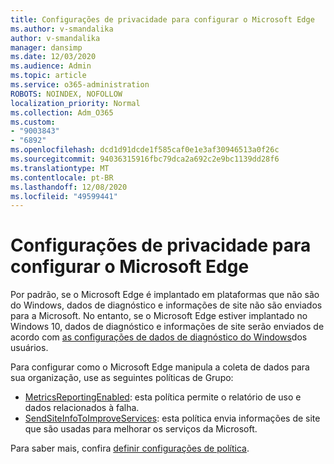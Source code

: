 ```yaml
---
title: Configurações de privacidade para configurar o Microsoft Edge
ms.author: v-smandalika
author: v-smandalika
manager: dansimp
ms.date: 12/03/2020
ms.audience: Admin
ms.topic: article
ms.service: o365-administration
ROBOTS: NOINDEX, NOFOLLOW
localization_priority: Normal
ms.collection: Adm_O365
ms.custom:
- "9003843"
- "6892"
ms.openlocfilehash: dcd1d91dcde1f585caf0e1e3af30946513a0f26c
ms.sourcegitcommit: 94036315916fbc79dca2a692c2e9bc1139dd28f6
ms.translationtype: MT
ms.contentlocale: pt-BR
ms.lasthandoff: 12/08/2020
ms.locfileid: "49599441"
---
```

# <a name="microsoft-edge-configure-privacy-settings"></a>Configurações de privacidade para configurar o Microsoft Edge

Por padrão, se o Microsoft Edge é implantado em plataformas que não são do Windows, dados de diagnóstico e informações de site não são enviados para a Microsoft. No entanto, se o Microsoft Edge estiver implantado no Windows 10, dados de diagnóstico e informações de site serão enviados de acordo com [as configurações de dados de diagnóstico do Windows](https://docs.microsoft.com/windows/privacy/configure-windows-diagnostic-data-in-your-organization)dos usuários.

Para configurar como o Microsoft Edge manipula a coleta de dados para sua organização, use as seguintes políticas de Grupo:
- [MetricsReportingEnabled](https://docs.microsoft.com/DeployEdge/microsoft-edge-policies#metricsreportingenabled): esta política permite o relatório de uso e dados relacionados à falha.
- [SendSiteInfoToImproveServices](https://docs.microsoft.com/DeployEdge/microsoft-edge-policies#sendsiteinfotoimproveservices): esta política envia informações de site que são usadas para melhorar os serviços da Microsoft.

Para saber mais, confira [definir configurações de política](https://docs.microsoft.com/deployedge/microsoft-edge-enterprise-privacy-settings#configure-policy-settings).